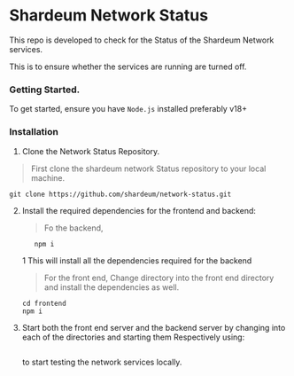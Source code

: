 # Shardeum Network Status

This repo is developed to check for the Status of the Shardeum Network services.

This is to ensure whether the services are running are turned off.

### Getting Started.
To get started, ensure you have `Node.js` installed preferably v18+ 

### Installation
1. Clone the Network Status Repository.
   
> First clone the shardeum network Status repository to your local machine.
```
git clone https://github.com/shardeum/network-status.git

```
2. Install the required dependencies for the frontend and backend:
   > Fo the backend,
   ```cd backend
      npm i
    ```
   1 This will install all the dependencies required for the backend

   > For the front end,
   > Change directory into the front end directory and install the dependencies as well.
     ``` cd ..
     cd frontend
     npm i
     ```
     
  
4. Start both the front end server and the backend server by changing into each of the directories and starting them Respectively using:
   ```npm run dev
   ```
   to start testing the network services locally.
